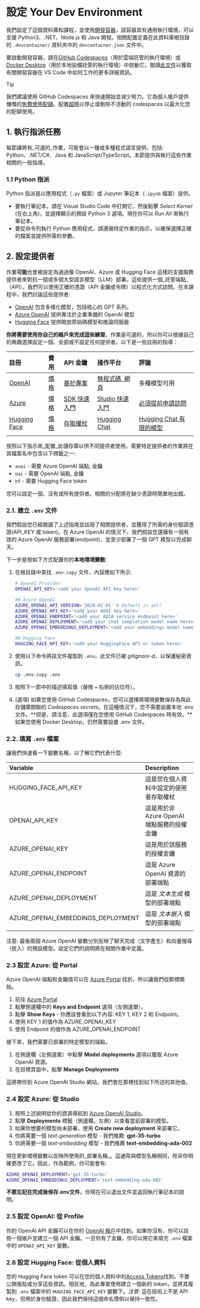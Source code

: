 ﻿# 設定 Your Dev Environment

我們設定了這個資料庫和課程，並使用[開發容器](https://containers.dev?WT.mc_id=academic-105485-koreyst)，該容器具有通用執行環境，可以支援 Python3、.NET、Node.js 和 Java 開發。相關配置定義在此資料庫根目錄的 `.devcontainer/` 資料夾中的 `devcontainer.json` 文件中。

要啟動開發容器，請在[GitHub Codespaces](https://docs.github.com/en/codespaces/overview?WT.mc_id=academic-105485-koreyst)（用於雲端託管的執行環境）或[Docker Desktop](https://docs.docker.com/desktop/?WT.mc_id=academic-105485-koreyst)（用於本地設備託管的執行環境）中啟動它。閱讀[此文件](https://code.visualstudio.com/docs/devcontainers/containers?WT.mc_id=academic-105485-koreyst)以獲取有關開發容器在 VS Code 中如何工作的更多詳細資訊。

> [!TIP]  
> 我們建議使用 GitHub Codespaces 來快速開始並減少努力。它為個人帳戶提供慷慨的[免費使用配額](https://docs.github.com/billing/managing-billing-for-github-codespaces/about-billing-for-github-codespaces#monthly-included-storage-and-core-hours-for-personal-accounts?WT.mc_id=academic-105485-koreyst)。配置[超時](https://docs.github.com/codespaces/setting-your-user-preferences/setting-your-timeout-period-for-github-codespaces?WT.mc_id=academic-105485-koreyst)以停止或刪除不活動的 codespaces 以最大化您的配額使用。

## 1. 執行指派任務

每節課將有_可選的_作業，可能會以一種或多種程式語言提供，包括: Python、.NET/C#、Java 和 JavaScript/TypeScript。本節提供與執行這些作業相關的一般指導。

### 1.1 Python 指派

Python 指派是以應用程式（`.py` 檔案）或 Jupyter 筆記本（`.ipynb` 檔案）提供。

- 要執行筆記本，請在 Visual Studio Code 中打開它，然後點擊 _Select Kernel_ (在右上角)，並選擇顯示的預設 Python 3 選項。現在你可以 _Run All_ 來執行筆記本。
- 要從命令列執行 Python 應用程式，請遵循特定作業的指示，以確保選擇正確的檔案並提供所需的參數。

## 2. 設定提供者

作業**可能**也會被設定為通過像 OpenAI、Azure 或 Hugging Face 這樣的支援服務提供者來對抗一個或多個大型語言模型（LLM）部署。這些提供一個_託管端點_（API），我們可以使用正確的憑證（API 金鑰或令牌）以程式化方式訪問。在本課程中，我們討論這些提供者:

- [OpenAI](https://platform.openai.com/docs/models?WT.mc_id=academic-105485-koreyst) 包含多樣化模型，包括核心的 GPT 系列。
 - [Azure OpenAI](https://learn.microsoft.com/azure/ai-services/openai/?WT.mc_id=academic-105485-koreyst) 提供專注於企業準備的 OpenAI 模型
 - [Hugging Face](https://huggingface.co/docs/hub/index?WT.mc_id=academic-105485-koreyst) 提供開放原始碼模型和推論伺服器

**你將需要使用你自己的帳戶來完成這些練習**。作業是可選的，所以你可以根據自己的興趣選擇設定一個、全部或不設定任何提供者。以下是一些註冊的指導：

| 註冊 | 費用 | API 金鑰 | 操作平台 | 評論 |
|:---|:---|:---|:---|:---|
| [OpenAI](https://platform.openai.com/signup?WT.mc_id=academic-105485-koreyst)| [價格](https://openai.com/pricing#language-models?WT.mc_id=academic-105485-koreyst)| [基於專案](https://platform.openai.com/api-keys?WT.mc_id=academic-105485-koreyst) | [無程式碼, 網頁](https://platform.openai.com/playground?WT.mc_id=academic-105485-koreyst) | 多種模型可用 |
| [Azure](https://aka.ms/azure/free?WT.mc_id=academic-105485-koreyst)| [價格](https://azure.microsoft.com/pricing/details/cognitive-services/openai-service/?WT.mc_id=academic-105485-koreyst)| [SDK 快速入門](https://learn.microsoft.com/azure/ai-services/openai/quickstart?WT.mc_id=academic-105485-koreyst)| [Studio 快速入門](https://learn.microsoft.com/azure/ai-services/openai/quickstart?WT.mc_id=academic-105485-koreyst) |  [必須提前申請訪問](https://learn.microsoft.com/azure/ai-services/openai/?WT.mc_id=academic-105485-koreyst)|
| [Hugging Face](https://huggingface.co/join?WT.mc_id=academic-105485-koreyst) | [價格](https://huggingface.co/pricing) | [存取權杖](https://huggingface.co/docs/hub/security-tokens?WT.mc_id=academic-105485-koreyst) | [Hugging Chat](https://huggingface.co/chat/?WT.mc_id=academic-105485-koreyst)| [Hugging Chat 有限的模型](https://huggingface.co/chat/models?WT.mc_id=academic-105485-koreyst) |
| | | | | |

按照以下指示來_配置_此儲存庫以供不同提供者使用。需要特定提供者的作業將在其檔案名中包含以下標籤之一:

- `aoai` - 需要 Azure OpenAI 端點, 金鑰
 - `oai` - 需要 OpenAI 端點, 金鑰
 - `hf` - 需要 Hugging Face token

您可以設定一個、沒有或所有提供者。相關的分配將在缺少憑證時簡單地出錯。

###  2.1. 建立 `.env` 文件

我們假設您已經閱讀了上述指南並註冊了相關提供者，並獲得了所需的身份驗證憑證(API_KEY 或 token)。在 Azure OpenAI 的情況下，我們假設您還擁有一個有效的 Azure OpenAI 服務部署(endpoint)，並至少部署了一個 GPT 模型以完成聊天。

下一步是按如下方式配置你的**本地環境變數**:

1. 在根目錄中查找 `.env.copy` 文件，內容應如下所示:

   ```bash
   # OpenAI Provider
   OPENAI_API_KEY='<add your OpenAI API key here>'

   ## Azure OpenAI
   AZURE_OPENAI_API_VERSION='2024-02-01' # Default is set!
   AZURE_OPENAI_API_KEY='<add your AOAI key here>'
   AZURE_OPENAI_ENDPOINT='<add your AOIA service endpoint here>'
   AZURE_OPENAI_DEPLOYMENT='<add your chat completion model name here>' 
   AZURE_OPENAI_EMBEDDINGS_DEPLOYMENT='<add your embeddings model name here>'

   ## Hugging Face
   HUGGING_FACE_API_KEY='<add your HuggingFace API or token here>'
   ```

2. 使用以下命令將該文件複製到 `.env`。此文件已被 _gitignore-d_，以保護秘密資訊。

   ```bash
   cp .env.copy .env
   ```

3. 按照下一節中的描述填寫值（替換 `=` 右側的佔位符）。

3. (選項) 如果您使用 GitHub Codespaces，您可以選擇將環境變數保存為與此存儲庫關聯的 _Codespaces secrets_。在這種情況下，您不需要設置本地 .env 文件。**但是，請注意，此選項僅在您使用 GitHub Codespaces 時有效。**如果您使用 Docker Desktop，仍然需要設置 .env 文件。

### 2.2. 填寫 `.env` 檔案

讓我們快速看一下變數名稱，以了解它們代表什麼:

| Variable  | Description  |
| :--- | :--- |
| HUGGING_FACE_API_KEY | 這是您在個人資料中設定的使用者存取權杖 |
| OPENAI_API_KEY | 這是用於非 Azure OpenAI 端點服務的授權金鑰 |
| AZURE_OPENAI_KEY | 這是用於該服務的授權金鑰 |
| AZURE_OPENAI_ENDPOINT | 這是 Azure OpenAI 資源的部署端點 |
| AZURE_OPENAI_DEPLOYMENT | 這是 _文本生成_ 模型的部署端點 |
| AZURE_OPENAI_EMBEDDINGS_DEPLOYMENT | 這是 _文本嵌入_ 模型的部署端點 |
| | |

注意: 最後兩個 Azure OpenAI 變數分別反映了聊天完成（文字產生）和向量搜尋（嵌入）的預設模型。設定它們的說明將在相關作業中定義。

### 2.3 設定 Azure: 從 Portal

Azure OpenAI 端點和金鑰值可以在 [Azure Portal](https://portal.azure.com?WT.mc_id=academic-105485-koreyst) 找到，所以讓我們從那裡開始。

1. 前往 [Azure Portal](https://portal.azure.com?WT.mc_id=academic-105485-koreyst)
1. 點擊側邊欄中的 **Keys and Endpoint** 選項（左側選單）。
1. 點擊 **Show Keys** - 你應該會看到以下內容: KEY 1, KEY 2 和 Endpoint。
1. 使用 KEY 1 的值作為 AZURE_OPENAI_KEY
1. 使用 Endpoint 的值作為 AZURE_OPENAI_ENDPOINT

接下來，我們需要已部署的特定模型的端點。

1. 在側邊欄（左側選單）中點擊 **Model deployments** 選項以獲取 Azure OpenAI 資源。
1. 在目標頁面中，點擊 **Manage Deployments**

這將帶你到 Azure OpenAI Studio 網站，我們會在那裡找到如下所述的其他值。

### 2.4 設定 Azure: 從 Studio

1. 按照上述說明從你的資源導航到 [Azure OpenAI Studio](https://oai.azure.com?WT.mc_id=academic-105485-koreyst)。
1. 點擊 **Deployments** 標籤（側邊欄，左側）以查看當前部署的模型。
1. 如果你想要的模型尚未部署，使用 **Create new deployment** 來部署它。
1. 你將需要一個 _text-generation_ 模型 - 我們推薦: **gpt-35-turbo**
1. 你將需要一個 _text-embedding_ 模型 - 我們推薦 **text-embedding-ada-002**

現在更新環境變數以反映所使用的_部署名稱_。這通常與模型名稱相同，除非你明確更改了它。因此，作為範例，你可能會有:

```bash
AZURE_OPENAI_DEPLOYMENT='gpt-35-turbo'
AZURE_OPENAI_EMBEDDINGS_DEPLOYMENT='text-embedding-ada-002'
```

**不要忘記在完成後保存.env文件**。你現在可以退出文件並返回執行筆記本的說明。

### 2.5 設定 OpenAI: 從 Profile

你的 OpenAI API 金鑰可以在你的 [OpenAI 帳戶](https://platform.openai.com/api-keys?WT.mc_id=academic-105485-koreyst)中找到。如果你沒有，你可以註冊一個帳戶並建立一個 API 金鑰。一旦你有了金鑰，你可以用它來填充 `.env` 檔案中的 `OPENAI_API_KEY` 變數。

### 2.6 設定 Hugging Face: 從個人資料

您的 Hugging Face token 可以在您的個人資料中的[Access Tokens](https://huggingface.co/settings/tokens?WT.mc_id=academic-105485-koreyst)找到。不要公開張貼或分享這些資訊。相反地，為此專案使用建立一個新的 token，並將其複製到 `.env` 檔案中的 `HUGGING_FACE_API_KEY` 變數下。_注意:_ 這在技術上不是 API key，但用於身份驗證，因此我們保持這個命名慣例以保持一致性。

